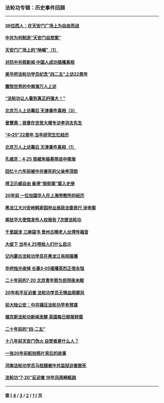 ### 法轮功专辑：历史事件回顾
---
#### [36位西人：在天安门广场上为自由而战](../../pages/nf5793/n13390029.md?06170430) 
#### [中共为何制造“天安门自焚案”](../../pages/nf5793/n13183270.md?06170430) 
#### [天安门广场上的“呐喊”（1）](../../pages/nf5793/n13105277.md?06170430) 
#### [对抗中共假新闻 中国人成功插播真相](../../pages/nf5793/n12910618.md?06170430) 
#### [美华府法轮功学员纪念“四二五”上访22周年](../../pages/nf5793/n12904445.md?06170430) 
#### [震惊世界的中南海万人上访](../../pages/nf5793/n12903976.md?06170430) 
#### [“法轮功让人看到真正的强大！”](../../pages/nf5793/n12903195.md?06170430) 
#### [北京万人上访幕后 天津事件真相（3）](../../pages/nf5793/n12902807.md?06170430) 
#### [曾慧燕：我曾在世贸大楼专访李洪志先生](../../pages/nf5793/n12898729.md?06170430) 
#### [“4•25”22周年 当年研究生忆经历](../../pages/nf5793/n12894152.md?06170430) 
#### [北京万人上访幕后 天津事件真相（1）](../../pages/nf5793/n12885174.md?06170430) 
#### [孔维京：4·25 我被朱镕基带进中南海](../../pages/nf5793/n12864987.md?06170430) 
#### [回忆十六年前被中共害死的父亲李茂勋](../../pages/nf5793/n12880270.md?06170430) 
#### [捍卫示威自由 香港“阻街案”载入史册](../../pages/nf5793/n12811245.md?06170430) 
#### [20年前 一位加国华人在上海劳教所的经历](../../pages/nf5793/n12707932.md?06170430) 
#### [黑龙江大兴安岭韩家园林业局政法委恶行 涉命案](../../pages/nf5793/n12622815.md?06170430) 
#### [美驻华大使馆发布人权报告 7次提法轮功](../../pages/nf5793/n12520541.md?06170430) 
#### [千里跋涉 三麻袋书 贵州古稀老人台湾传福音](../../pages/nf5793/n12198750.md?06170430) 
#### [大疫下 当年4.25带给人们什么启示](../../pages/nf5793/n12058565.md?06170430) 
#### [记内蒙古法轮功学员在黑龙江电视插播](../../pages/nf5793/n11699194.md?06170430) 
#### [华府烛光夜悼 长春3·05插播英烈正信永恒](../../pages/nf5793/n11397432.md?06170430) 
#### [二十年前的7·20 北京青年郭为民彻夜未眠](../../pages/nf5793/n11354195.md?06170430) 
#### [20年和平反迫害 法轮功学员无惧血雨腥风](../../pages/nf5793/n11348279.md?06170430) 
#### [前大陆公安：中共镇压法轮功早有预谋](../../pages/nf5793/n11352168.md?06170430) 
#### [福克斯法轮功新闻发酵  英国每日邮报转载](../../pages/nf5793/n11285952.md?06170430) 
#### [二十年前的“四·二五”](../../pages/nf5793/n11207639.md?06170430) 
#### [十八年前天安门伪火 自焚者是什么人？](../../pages/nf5793/n10996556.md?06170430) 
#### [一张20年前航拍照片背后的故事](../../pages/nf5793/n10693797.md?06170430) 
#### [河南法轮功学员马桂娥被中共监狱迫害致死](../../pages/nf5793/n10684974.md?06170430) 
#### [法轮功“7‧20”反迫害 19年风雨崎岖路](../../pages/nf5793/n10570834.md?06170430) 

---
#### 第 [ [4](./4.md?06170430) / [3](./3.md?06170430) / [2](./2.md?06170430) / [1](./1.md?06170430) ] 页
